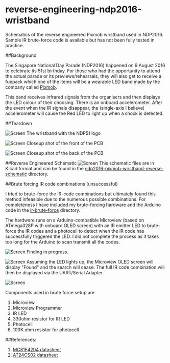 # reverse-engineering-ndp2016-wristband
Schematics of the reverse engineered Pixmob wristband used in NDP2016. Sample IR brute-force code is available but has not been fully tested in practice.

##Background

The Singapore National Day Parade (NDP2016) happened on 9 August 2016 to celebrate its 51st birthday. For those who had the opportunity to attend the actual parade or its previews/rehearsals, they will also get to receive a funpack which one of the items will be a wearable LED band made by the company called [Pixmob](http://pixmob.com/). 

This band receives infrared signals from the organisers and then displays the LED colour of their choosing. There is an onboard accelerometer. After the event when the IR signals disappear, the (single-axis I believe) accelerometer will cause the Red LED to light up when a shock is detected.

##Teardown

![Screen](images/wristband.jpg)
The wristband with the NDP51 logo

![Screen](images/front.jpg)
Closeup shot of the front of the PCB

![Screen](images/back.jpg)
Closeup shot of the back of the PCB

##Reverse Engineered Schematic
![Screen](images/schematic.png)
This schematic files are in Kicad format and can be found in the [ndp2016-pixmob-wristband-reverse-schematic](ndp2016-pixmob-wristband-reverse-schematic) directory.

##Brute forcing IR code combinations (unsuccessful)

I tried to brute-force the IR-code combinations but ultimately found this method infeasible due to the numerous possible combinations. For completeness I have included my brute-forcing hardware and the Arduino code in the [ir-brute-force](ir-brute-force) directory. 

The hardware runs on a Arduino-compatible Microview (based on ATmega328P with onboard OLED screen) with an IR emitter LED to brute-force the IR codes and a photocell to detect when the IR code has successfully triggered the LED. I did not complete the process as it takes too long for the Arduino to scan transmit all the codes.

![Screen](images/brute-force-finding.jpg)
Finding in progress.

![Screen](images/brute-force-fake-find.jpg)
Assuming the LED lights up, the Microview OLED screen will display "Found" and the search will cease. The full IR code combination will then be displayed via the UART/Serial Adapter.

![Screen](images/brute-force-microview-connections.png)

Components used in brute force setup are  
1. Microview  
2. Microview Programmer  
3. IR LED  
4. 330ohm resistor for IR LED  
5. Photocell  
6. 100K ohm resistor for photocell  

##References:
1. [MC81F4204 datasheet](http://abov.co.kr/data/manual/MC81F4204_v1.39.pdf)
2. [AT24CS02 datasheet](http://www.atmel.com/Images/Atmel-8815-SEEPROM-AT24CS01-02-Datasheet.pdf)
